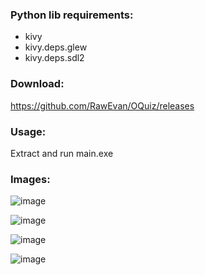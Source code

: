 ### Python lib requirements:
* kivy
* kivy.deps.glew
* kivy.deps.sdl2

### Download:
https://github.com/RawEvan/OQuiz/releases

### Usage:
Extract and run main.exe

### Images:

![image](https://cloud.githubusercontent.com/assets/13704395/24775738/a0541c90-1b50-11e7-8054-b2ecabc6b142.png)


![image](https://cloud.githubusercontent.com/assets/13704395/24775706/8bd05bee-1b50-11e7-8151-b9188e56822f.png)

![image](https://cloud.githubusercontent.com/assets/13704395/24775799/e93177fa-1b50-11e7-8c96-d79481d23ebb.png)

![image](https://cloud.githubusercontent.com/assets/13704395/24775811/f506550a-1b50-11e7-9594-6bcf2b27fc32.png)

